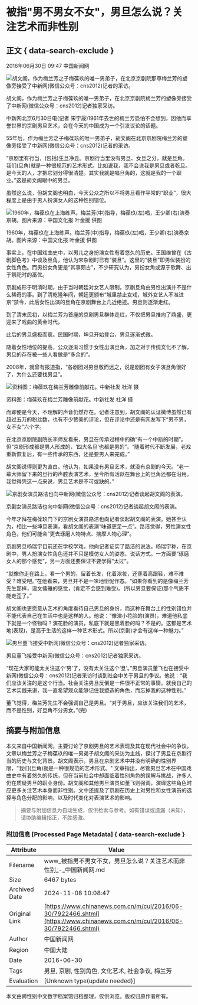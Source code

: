 # 被指"男不男女不女"，男旦怎么说？关注艺术而非性别

## 正文 { data-search-exclude }


2016年06月30日 09:47 中国新闻网

![胡文阁，作为梅兰芳之子梅葆玖的唯一男弟子，在北京京剧院那尊梅兰芳的塑像旁接受了中新网(微信公众号：cns2012)记者的采访。](http://www.chinanews.com/2016/0629/2016629205219.jpg)

胡文阁，作为梅兰芳之子梅葆玖的唯一男弟子，在北京京剧院梅兰芳的塑像旁接受了中新网(微信公众号：cns2012)记者独家采访。

中新网北京6月30日电(记者 宋宇晟)1961年去世的梅兰芳恐怕不会想到，因他而享誉世界的京剧男旦艺术，会在今天的中国成为一个引发议论的话题。

55年后，作为梅兰芳之子梅葆玖的唯一男弟子，胡文阁在北京京剧院梅兰芳的塑像旁接受了中新网(微信公众号：cns2012)记者的采访。

“京剧里有行当，(包括)生旦净丑。京剧行当里没有男旦、女旦之分，就是旦角。我们(旦角)就是一种很规范的艺术形式。比如说我，我不会说我是男旦或者乾旦。是今天的人，才把它划分得很清楚。其实我就是唱旦角的，这就是我的一个职业。”这是胡文阁眼中的男旦。

虽然这么说，但胡文阁也明白，今天公众之所以不将男旦看作平常的“职业”，很大程度上是由于男人扮演女人的这种性别错位。

![1960年，梅葆玖在上海练声。梅兰芳(中)指导，梅葆玖(左)唱，王少卿(右)演奏京胡。图片来源：中国文化报 叶金援 供图](http://www.chinanews.com/2016/0630/201663002126.jpg)

1960年，梅葆玖在上海练声。梅兰芳(中)指导，梅葆玖(左)唱，王少卿(右)演奏京胡。图片来源：中国文化报 叶金援 供图

事实上，在中国戏曲史中，以男儿之身扮演女性有着悠久的历史。王国维曾在《古剧脚色考》中谈及旦角，他认为宋杂剧时已有“装旦”。这里的“装旦”即男优装扮的女性角色。而男扮女角更是“其事颇古”，不少研究认为，男扮女角或源于歌舞、出于祭祀时的巫优。

京剧成形于明清时期，由于当时朝廷对女艺人限制，京剧旦角由男性出演并不是什么稀奇的事。到了清乾隆年间，朝廷更颁布“城里禁止女戏，城外女艺人不准进京”禁令，此后女性出演的旦角在京剧舞台上几近绝迹。男旦则逐渐走红。

到了清末民初，以梅兰芳为首座的京剧男旦群体走红，不仅把男旦推向了鼎盛，更迎来了戏曲的黄金时代。

此后的男旦盛极而衰。民国时期，坤旦开始登台，男旦逐渐式微。

随着女性地位的提高，公众逐渐习惯于女性出演旦角，加之对于传统文化不了解，男旦的存在被一些人看做是“多余的”。

2008年，就曾有报道指，“各剧团对男旦敬而远之，说是剧团有女子演旦角很好了，为什么还要找男旦”。

![资料图：梅葆玖在梅兰芳雕像前献花。中新社发 杜洋 摄 ](http://www.chinanews.com/2016/0630/201663001848.jpg)

资料图：梅葆玖在梅兰芳雕像前献花。中新社发 杜洋 摄   

而即便是今天，不理解的声音仍然存在。记者注意到，胡文阁的认证微博虽然已有超过五万的粉丝数，也有不少赞美的评论，但在评论中还是有网友写下“男不男，女不女”六个字。

在北京京剧院副院长李师友看来，男旦在传承过程中的确“有一个中断的时期”。但“京剧形成都是男人形成的，‘四大名旦’也都是男的”。“随着时代不断发展，老戏重新恢复后，有一些传承的东西，还是要男人来完成。”

胡文阁说得则更为直白。他认为，如果没有男旦艺术，就没有京剧的今天。“老一辈大师留下来的旦行的声腔表演艺术，至今所有活跃在舞台上的旦角还都在沿用。我觉得凭这一点来说，男旦艺术是不可或缺的。”

![京剧女演员路洁也向中新网(微信公众号：cns2012)记者谈起胡文阁的表演。](http://www.chinanews.com/2016/0629/201662920554.jpg)

京剧女演员路洁也向中新网(微信公众号：cns2012)记者谈起胡文阁的表演。

今年才拜在梅葆玖门下的京剧女演员路洁也向记者谈起胡文阁的表演。她甚至认为，相比一些坤旦表演，看胡文阁的表演“味道更足一点”。路洁觉得，男性演女性角色，他们可能会“更去琢磨人物特点、揣摩人物心理”。

京剧男旦杨瑞宇目前还在学校学戏，他向记者证实了路洁的说法。杨瑞宇称，在京剧中，男人扮演女性角色还并不只是模仿女人的姿态、说话方式。一方面要“琢磨女人的那个感觉”，另一方面还要保证不要学得“太过”。

“就像你走在路上，看一个男的，留着长发，化着浓妆，还穿着高跟鞋，难不难受？难受吧。”在他看来，男旦并不是一味地忸怩作态。“如果你看到的是像梅兰芳先生那样，温文儒雅的感觉，(肯定不会感到难受)。(所以男旦要保证)那个气质不能走歪了。”

胡文阁也更愿意从艺术的角度看待自己男旦的身份，而这种在舞台上的性别错位并不能代表自己在生活中也是这样的人。他说：“像演小花脸的(演员)，难道他私底下就是一个怪物吗？演花脸的演员，私底下就是黑着脸的吗？不是的。这都是艺术地(表现)，是高于生活的这样一种艺术形式。所以(京剧)才会有这样一种魅力。”

![男旦董飞接受中新网(微信公众号：cns2012)记者独家采访。](http://www.chinanews.com/2016/0629/2016629205353.jpg)

男旦董飞接受中新网(微信公众号：cns2012)记者独家采访。

“现在大家可能太关注这个‘男’了，没有太关注这个‘旦’。”男旦演员董飞也在接受中新网(微信公众号：cns2012)记者采访时谈到社会中关于男旦的争议。他说：“我们应该关注的是这个行当。社会关注男旦反倒是一件很不正常的事情。就我自己的艺术实践来讲，我一直希望观众能够记住我塑造的角色，而忘掉我的这种性别。”

董飞觉得，梅兰芳先生不会强调自己是男旦。“对于男旦，应该关注我们的艺术，而不是性别，好旦角不分男女。”(完)

## 摘要与附加信息

<!-- tcd_abstract -->
本文来自中国新闻网，主要讨论了京剧男旦的艺术表现及其在现代社会中的争议。文章以梅兰芳之子梅葆玖的唯一男弟子胡文阁的采访为主线，探讨了男旦在京剧行当的历史与文化背景。胡文阁表示，男旦在京剧艺术中并没有明确的性别界限，"我们(旦角)就是一种很规范的艺术形式。" 文章指出，尽管男旦艺术在中国戏曲史中有着悠久的传统，但在当前社会中却面临着性别角色的误解与挑战，许多人仍在质疑男旦的职业身份。胡文阁和其他男旦演员如董飞则强调，演绎这些角色时应更多关注艺术本身而非性别。文中还提及了京剧在历史上对男性和女性演员的选择与角色分配的影响，以及时代变化对表演艺术的影响。
<!-- tcd_abstract_end -->

> 摘要与附加信息为自动生成，仅供检索与参考。如有错误或遗漏（未知），请协助编辑指正，不胜感激。

### 附加信息 [Processed Page Metadata] { data-search-exclude }

| Attribute       | Value                                  |
|-----------------|----------------------------------------|
| Filename        | www_被指男不男女不女，男旦怎么说？关注艺术而非性别_-_中国新闻网.md                             |
| Size            | 6467 bytes                           |
| Archived Date   | 2024-11-08 10:08:47                             |
| Original Link   | [https://www.chinanews.com.cn/m/cul/2016/06-30/7922466.shtml](https://www.chinanews.com.cn/m/cul/2016/06-30/7922466.shtml)                       |
| Author          | 中国新闻网                               |
| Region          | 中国大陆                               |
| Date            | 2016-06-30                                 |
| Tags            | 男旦, 京剧, 性别角色, 文化艺术, 社会争议, 梅兰芳                                 |
| Evaluation            | [Unknown type(update needed)]                                 |
<!-- tcd_table_end -->

本文由跨性别中文数字档案馆归档整理，仅供浏览。版权归原作者所有。

